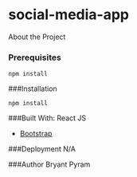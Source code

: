 # social-media-app

About the Project


### Prerequisites

```
npm install
```

###Installation

```
npm install
```

###Built With:
React JS
* [Bootstrap](https://getbootstrap.com)


###Deployment
N/A

###Author
Bryant Pyram

